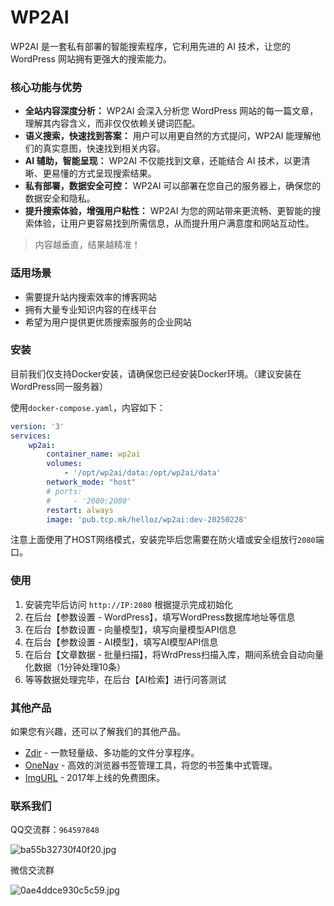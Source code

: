 # WP2AI

WP2AI 是一套私有部署的智能搜索程序，它利用先进的 AI 技术，让您的 WordPress 网站拥有更强大的搜索能力。

### 核心功能与优势
* **全站内容深度分析：** WP2AI 会深入分析您 WordPress 网站的每一篇文章，理解其内容含义，而非仅仅依赖关键词匹配。
* **语义搜索，快速找到答案：** 用户可以用更自然的方式提问，WP2AI 能理解他们的真实意图，快速找到相关内容。
* **AI 辅助，智能呈现：** WP2AI 不仅能找到文章，还能结合 AI 技术，以更清晰、更易懂的方式呈现搜索结果。
* **私有部署，数据安全可控：** WP2AI 可以部署在您自己的服务器上，确保您的数据安全和隐私。
* **提升搜索体验，增强用户粘性：** WP2AI 为您的网站带来更流畅、更智能的搜索体验，让用户更容易找到所需信息，从而提升用户满意度和网站互动性。

> 内容越垂直，结果越精准！

### 适用场景

* 需要提升站内搜索效率的博客网站
* 拥有大量专业知识内容的在线平台
* 希望为用户提供更优质搜索服务的企业网站

### 安装

目前我们仅支持Docker安装，请确保您已经安装Docker环境。（建议安装在WordPress同一服务器）

使用`docker-compose.yaml`，内容如下：

```yaml
version: '3'
services:
    wp2ai:
        container_name: wp2ai
        volumes:
            - '/opt/wp2ai/data:/opt/wp2ai/data'
        network_mode: "host"
        # ports:
        #     - '2080:2080'
        restart: always
        image: 'pub.tcp.mk/helloz/wp2ai:dev-20250228'
```

注意上面使用了HOST网络模式，安装完毕后您需要在防火墙或安全组放行`2080`端口。

### 使用

1. 安装完毕后访问 `http://IP:2080` 根据提示完成初始化
2. 在后台【参数设置 - WordPress】，填写WordPress数据库地址等信息
3. 在后台【参数设置 - 向量模型】，填写向量模型API信息
4. 在后台【参数设置 - AI模型】，填写AI模型API信息
5. 在后台【文章数据 - 批量扫描】，将WrdPress扫描入库，期间系统会自动向量化数据（1分钟处理10条）
6. 等等数据处理完毕，在后台【AI检索】进行问答测试

### 其他产品

如果您有兴趣，还可以了解我们的其他产品。

* [Zdir](https://www.zdir.pro/zh/) - 一款轻量级、多功能的文件分享程序。
* [OneNav](https://www.onenav.top/) - 高效的浏览器书签管理工具，将您的书签集中式管理。
* [ImgURL](https://www.imgurl.org/) - 2017年上线的免费图床。

### 联系我们

QQ交流群：`964597848`

![ba55b32730f40f20.jpg](https://img.rss.ink/imgs/2025/02/28/ba55b32730f40f20.jpg)

微信交流群

![0ae4ddce930c5c59.jpg](https://img.rss.ink/imgs/2025/02/28/0ae4ddce930c5c59.jpg)